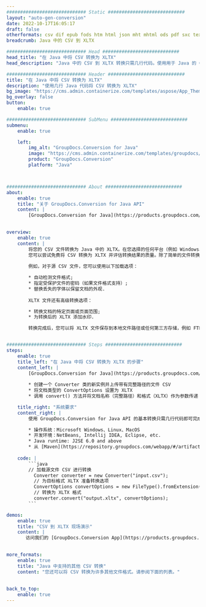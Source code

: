 ```yaml
---
############################# Static ############################
layout: "auto-gen-conversion"
date: 2022-10-17T16:05:17
draft: false
otherformats: csv dif epub fods htm html json mht mhtml ods pdf sxc tex tsv xlam xls xlsb xlsm xlsx xlt xltm xltx xml xps
breadcrumb: Java 中的 CSV 到 XLTX

############################# Head ############################
head_title: "在 Java 中将 CSV 转换为 XLTX"
head_description: "Java 中的 CSV 到 XLTX 转换只需几行代码。使用用于 Java 的 GroupDocs 文档转换 API 转换 160 多种文件格式"

############################# Header ############################
title: "在 Java 中将 CSV 转换为 XLTX"
description: "使用几行 Java 代码将 CSV 转换为 XLTX"
bg_image: "https://cms.admin.containerize.com/templates/aspose/App_Themes/V3/images/bg/header1.png"
bg_overlay: false
button:
    enable: true

############################# SubMenu ############################
submenu:
    enable: true

    left:
        img_alt: "GroupDocs.Conversion for Java"
        image: "https://cms.admin.containerize.com/templates/groupdocs/images/product-logos/90x90-noborder/groupdocs-conversion-java.png"
        product: "GroupDocs.Conversion"
        platform: "Java"



############################# About ############################
about:
    enable: true
    title: "关于 GroupDocs.Conversion for Java API"
    content: |
        [GroupDocs.Conversion for Java](https://products.groupdocs.com/conversion/java/) 是一种高级文件格式转换 API，用于在 Microsoft Office、OpenDocument、PDF、HTML、电子邮件、CAD 等流行图像和文档格式之间进行转换。只需几行代码即可完成更多工作。本机 API 会自动检测原始文档的格式，并提供许多选项来自定义转换后的文档。除了从文档中提取信息的功能外，它还默认支持将转换结果缓存到本地磁盘。但是，任何类型的缓存存储都可以通过实施适当的接口来支持 - Amazon S3、Dropbox、Google Drive、Windows Azure、Reddis 或任何其他接口。
    

overview:
    enable: true
    content: |
        将您的 CSV 文件转换为 Java 中的 XLTX。在您选择的任何平台（例如 Windows、Linux、macOS）上，只需几行 Java 代码。
        您可以尝试免费将 CSV 转换为 XLTX 并评估转换结果的质量。除了简单的文件转换脚本外，您还可以尝试更复杂的选项来加载 CSV 源文件并存储 XLTX 输出。 
        
        例如，对于源 CSV 文件，您可以使用以下加载选项：

        * 自动检测文件格式;
        * 指定受保护文件的密码（如果文件格式支持）;
        * 替换丢失的字体以保留文档的外观.
        
        XLTX 文件还有高级转换选项：

        * 转换文档的特定页面或页面范围;
        * 为转换后的 XLTX 添加水印.

        转换完成后，您可以将 XLTX 文件保存到本地文件路径或任何第三方存储，例如 FTP、Amazon S3、Google Drive、Dropbox 等。请注意 - 转换 CSV到 XLTX，您不需要安装任何额外的软件，例如 MS Office、Open Office、Adobe Acrobat Reader 等。


############################# Steps ############################
steps:
    enable: true
    title_left: "在 Java 中将 CSV 转换为 XLTX 的步骤"
    content_left: |
        [GroupDocs.Conversion for Java](https://products.groupdocs.com/conversion/java/) 允许开发人员使用几行代码轻松地将 CSV 文件转换为 XLTX。
        
        * 创建一个 Converter 类的新实例并上传带有完整路径的文件 CSV
        * 将文档类型的 ConvertOptions 设置为 XLTX
        * 调用 convert() 方法并将文档名称（完整路径）和格式（XLTX）作为参数传递

    title_right: "系统要求"
    content_right: |
        使用 GroupDocs.Conversion for Java API 的基本转换只需几行代码即可完成。所有主要平台和操作系统都支持我们的 API。在执行以下代码之前，请确保您的系统上安装了以下先决条件。

        * 操作系统：Microsoft Windows、Linux、MacOS
        * 开发环境：NetBeans, Intellij IDEA, Eclipse, etc.
        * Java runtime: J2SE 6.0 and above
        * 从 [Maven](https://repository.groupdocs.com/webapp/#/artifacts/browse/tree/General/repo/com/groupdocs/groupdocs-conversion) 获取最新的 GroupDocs.Conversion for Java
         
    code: |
        ```java    
        // 加载源文件 CSV 进行转换
          Converter converter = new Converter("input.csv");
          // 为目标格式 XLTX 准备转换选项
          ConvertOptions convertOptions = new FileType().fromExtension("xltx").getConvertOptions();
          // 转换为 XLTX 格式
          converter.convert("output.xltx", convertOptions);
        ```

demos:
    enable: true
    title: "CSV 到 XLTX 现场演示"
    content: |
       访问我们的 [GroupDocs.Conversion App](https://products.groupdocs.app/conversion/family) 网站并立即尝试 CSV 到 XLTX 转换。免费演示具有以下好处
          

more_formats:
    enable: true
    title: "Java 中支持的其他 CSV 转换"
    content: "您还可以将 CSV 转换为许多其他文件格式。请参阅下面的列表。"
       
       
back_to_top:
    enable: true
---
```

